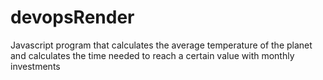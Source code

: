 # devopsRender
Javascript program that calculates the average temperature of the planet and calculates the time needed to reach a certain value with monthly investments
